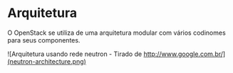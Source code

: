 # Arquitetura

O OpenStack se utiliza de uma arquitetura modular com vários codinomes para seus componentes.

![Arquitetura usando rede neutron - Tirado de http://www.google.com.br/](neutron-architecture.png)

